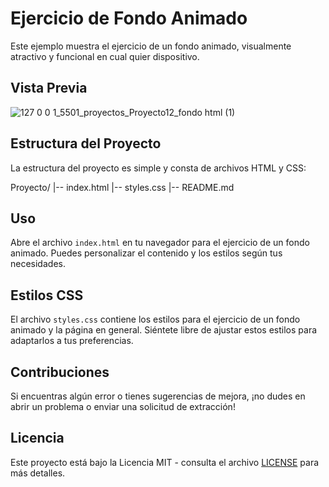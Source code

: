 # Ejercicio de Fondo Animado

Este ejemplo muestra el ejercicio de un fondo animado, visualmente atractivo y funcional en cual quier dispositivo.

## Vista Previa

![127 0 0 1_5501_proyectos_Proyecto12_fondo html (1)](https://github.com/diegudeveloper/20projects/assets/62949966/7d0e54cd-9106-4739-8a06-71d5c10a81e2)

## Estructura del Proyecto

La estructura del proyecto es simple y consta de archivos HTML y CSS:

Proyecto/
|-- index.html
|-- styles.css
|-- README.md


## Uso

Abre el archivo `index.html` en tu navegador para el ejercicio de un fondo animado. Puedes personalizar el contenido y los estilos según tus necesidades.

## Estilos CSS

El archivo `styles.css` contiene los estilos para el ejercicio de un fondo animado y la página en general. Siéntete libre de ajustar estos estilos para adaptarlos a tus preferencias.

## Contribuciones

Si encuentras algún error o tienes sugerencias de mejora, ¡no dudes en abrir un problema o enviar una solicitud de extracción!

## Licencia

Este proyecto está bajo la Licencia MIT - consulta el archivo [LICENSE](./LICENSE) para más detalles.